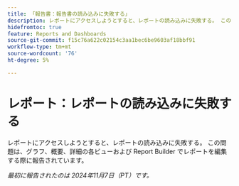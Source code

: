 ```yaml
---
title: 「報告書：報告書の読み込みに失敗する」
description: レポートにアクセスしようとすると、レポートの読み込みに失敗する。 この問題は、グラフ、概要、詳細の各ビューおよび Report Builder でレポートを編集する際に報告されています。
hidefromtoc: true
feature: Reports and Dashboards
source-git-commit: f15c76a622c02154c3aa1bec6be9603af18bbf91
workflow-type: tm+mt
source-wordcount: '76'
ht-degree: 5%

---
```


# レポート：レポートの読み込みに失敗する

レポートにアクセスしようとすると、レポートの読み込みに失敗する。 この問題は、グラフ、概要、詳細の各ビューおよび Report Builder でレポートを編集する際に報告されています。

_最初に報告されたのは 2024年11月7日（PT）です。_
